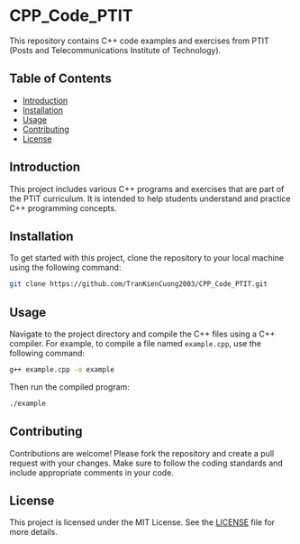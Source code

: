 # CPP_Code_PTIT

This repository contains C++ code examples and exercises from PTIT (Posts and Telecommunications Institute of Technology).

## Table of Contents

- [Introduction](#introduction)
- [Installation](#installation)
- [Usage](#usage)
- [Contributing](#contributing)
- [License](#license)

## Introduction

This project includes various C++ programs and exercises that are part of the PTIT curriculum. It is intended to help students understand and practice C++ programming concepts.

## Installation

To get started with this project, clone the repository to your local machine using the following command:

```sh
git clone https://github.com/TranKienCuong2003/CPP_Code_PTIT.git
```

## Usage

Navigate to the project directory and compile the C++ files using a C++ compiler. For example, to compile a file named `example.cpp`, use the following command:

```sh
g++ example.cpp -o example
```

Then run the compiled program:

```sh
./example
```

## Contributing

Contributions are welcome! Please fork the repository and create a pull request with your changes. Make sure to follow the coding standards and include appropriate comments in your code.

## License

This project is licensed under the MIT License. See the [LICENSE](LICENSE) file for more details.